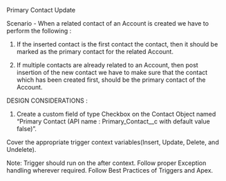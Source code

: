 Primary Contact Update

Scenario - When a related contact of an Account is created we have to perform the following :

1. If the inserted contact is the first contact the contact, then it should be marked as the primary contact for the related Account.

2. If multiple contacts are already related to an Account, then post insertion of the new contact we have to make sure that the contact which has been created first, should be the primary contact of the Account.

DESIGN CONSIDERATIONS :

1. Create a custom field of type Checkbox on the Contact Object named “Primary Contact (API name : Primary_Contact__c with default value false)”.

Cover the appropriate trigger context variables(Insert, Update, Delete, and Undelete).


Note: Trigger should run on the after context.
Follow proper Exception handling wherever required.
Follow Best Practices of Triggers and Apex.